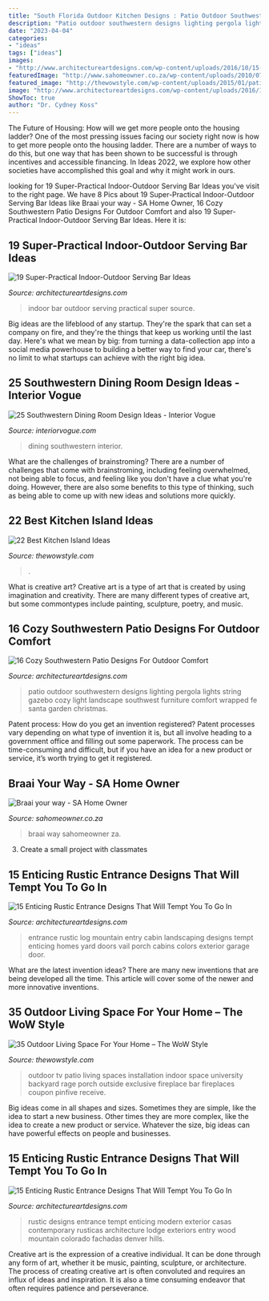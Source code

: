```yaml
---
title: "South Florida Outdoor Kitchen Designs : Patio Outdoor Southwestern Designs Lighting Pergola Lights String Gazebo Cozy Light Landscape Southwest Furniture Comfort Wrapped Fe Santa Garden Christmas"
description: "Patio outdoor southwestern designs lighting pergola lights string gazebo cozy light landscape southwest furniture comfort wrapped fe santa garden christmas"
date: "2023-04-04"
categories:
- "ideas"
tags: ["ideas"]
images:
- "http://www.architectureartdesigns.com/wp-content/uploads/2016/10/15-Enticing-Rustic-Entrance-Designs-That-Will-Tempt-You-To-Go-In-6.jpg"
featuredImage: "http://www.sahomeowner.co.za/wp-content/uploads/2010/07/402.JPG"
featured_image: "http://thewowstyle.com/wp-content/uploads/2015/01/patio-ideas-1800x1376-outdoor-living-spaces-are-all-the-rage-outdoor-patio-ideas-.jpg"
image: "http://www.architectureartdesigns.com/wp-content/uploads/2016/10/15-Enticing-Rustic-Entrance-Designs-That-Will-Tempt-You-To-Go-In-9.jpg"
ShowToc: true
author: "Dr. Cydney Koss"
---
```



The Future of Housing: How will we get more people onto the housing ladder?
One of the most pressing issues facing our society right now is how to get more people onto the housing ladder. There are a number of ways to do this, but one way that has been shown to be successful is through incentives and accessible financing. In Ideas 2022, we explore how other societies have accomplished this goal and why it might work in ours.

	

		
looking for 19 Super-Practical Indoor-Outdoor Serving Bar Ideas you've visit to the right page. We have 8 Pics about 19 Super-Practical Indoor-Outdoor Serving Bar Ideas like Braai your way - SA Home Owner, 16 Cozy Southwestern Patio Designs For Outdoor Comfort and also 19 Super-Practical Indoor-Outdoor Serving Bar Ideas. Here it is:
		
    
## 19 Super-Practical Indoor-Outdoor Serving Bar Ideas

<img loading=lazy src="http://www.architectureartdesigns.com/wp-content/uploads/2014/02/613.jpg" onerror="this.onerror=null;this.src='https://tse4.mm.bing.net/th?id=OIP.afnpOvFo6z_PJqJLxCA5IAHaJe&amp;pid=15.1';" alt="19 Super-Practical Indoor-Outdoor Serving Bar Ideas">

_Source: architectureartdesigns.com_

>indoor bar outdoor serving practical super source. 

	

Big ideas are the lifeblood of any startup. They're the spark that can set a company on fire, and they're the things that keep us working until the last day. Here's what we mean by big: from turning a data-collection app into a social media powerhouse to building a better way to find your car, there's no limit to what startups can achieve with the right big idea.

    
## 25 Southwestern Dining Room Design Ideas - Interior Vogue

<img loading=lazy src="http://interiorvogue.com/wp-content/uploads/2016/07/High-Quality-Southwestern-Dining-Room-Design.jpg" onerror="this.onerror=null;this.src='https://tse4.mm.bing.net/th?id=OIP.x8vv4ZfyM45CfepD7ZXfFgHaK6&amp;pid=15.1';" alt="25 Southwestern Dining Room Design Ideas - Interior Vogue">

_Source: interiorvogue.com_

>dining southwestern interior. 

	

What are the challenges of brainstroming?
There are a number of challenges that come with brainstroming, including feeling overwhelmed, not being able to focus, and feeling like you don't have a clue what you're doing. However, there are also some benefits to this type of thinking, such as being able to come up with new ideas and solutions more quickly.

    
## 22 Best Kitchen Island Ideas

<img loading=lazy src="https://www.thewowstyle.com/wp-content/uploads/2015/04/kitchen-island-design-perfect-design-10-on-kitchen-design-ideas.jpg" onerror="this.onerror=null;this.src='https://tse2.mm.bing.net/th?id=OIP.FthbWfIQJhjukEOVwvyDtgHaFj&amp;pid=15.1';" alt="22 Best Kitchen Island Ideas">

_Source: thewowstyle.com_

>. 

	

What is creative art?
Creative art is a type of art that is created by using imagination and creativity. There are many different types of creative art, but some commontypes include painting, sculpture, poetry, and music.

    
## 16 Cozy Southwestern Patio Designs For Outdoor Comfort

<img loading=lazy src="https://www.architectureartdesigns.com/wp-content/uploads/2016/04/16-Cozy-Southwestern-Patio-Designs-For-Outdoor-Comfort-12.jpg" onerror="this.onerror=null;this.src='https://tse4.mm.bing.net/th?id=OIP.8g3uO-Sfcp0KFxZ51dF5vAHaE7&amp;pid=15.1';" alt="16 Cozy Southwestern Patio Designs For Outdoor Comfort">

_Source: architectureartdesigns.com_

>patio outdoor southwestern designs lighting pergola lights string gazebo cozy light landscape southwest furniture comfort wrapped fe santa garden christmas. 

	

Patent process: How do you get an invention registered?
Patent processes vary depending on what type of invention it is, but all involve heading to a government office and filling out some paperwork. The process can be time-consuming and difficult, but if you have an idea for a new product or service, it’s worth trying to get it registered.

    
## Braai Your Way - SA Home Owner

<img loading=lazy src="http://www.sahomeowner.co.za/wp-content/uploads/2010/07/402.JPG" onerror="this.onerror=null;this.src='https://tse3.mm.bing.net/th?id=OIP.kWywnRg3NNAHsTuIIK7HjwHaE7&amp;pid=15.1';" alt="Braai your way - SA Home Owner">

_Source: sahomeowner.co.za_

>braai way sahomeowner za. 

	

3. Create a small project with classmates

    
## 15 Enticing Rustic Entrance Designs That Will Tempt You To Go In

<img loading=lazy src="http://www.architectureartdesigns.com/wp-content/uploads/2016/10/15-Enticing-Rustic-Entrance-Designs-That-Will-Tempt-You-To-Go-In-6.jpg" onerror="this.onerror=null;this.src='https://tse2.mm.bing.net/th?id=OIP.xKTndPxl9NoGhyRpWwpHsAHaJ2&amp;pid=15.1';" alt="15 Enticing Rustic Entrance Designs That Will Tempt You To Go In">

_Source: architectureartdesigns.com_

>entrance rustic log mountain entry cabin landscaping designs tempt enticing homes yard doors vail porch cabins colors exterior garage door. 

	

What are the latest invention ideas?
There are many new inventions that are being developed all the time. This article will cover some of the newer and more innovative inventions.

    
## 35 Outdoor Living Space For Your Home – The WoW Style

<img loading=lazy src="http://thewowstyle.com/wp-content/uploads/2015/01/patio-ideas-1800x1376-outdoor-living-spaces-are-all-the-rage-outdoor-patio-ideas-.jpg" onerror="this.onerror=null;this.src='https://tse1.mm.bing.net/th?id=OIP.bbOm3PTqCNt27GXVjsHFIgHaFq&amp;pid=15.1';" alt="35 Outdoor Living Space For Your Home – The WoW Style">

_Source: thewowstyle.com_

>outdoor tv patio living spaces installation indoor space university backyard rage porch outside exclusive fireplace bar fireplaces coupon pinfive receive. 

	

Big ideas come in all shapes and sizes. Sometimes they are simple, like the idea to start a new business. Other times they are more complex, like the idea to create a new product or service. Whatever the size, big ideas can have powerful effects on people and businesses.

    
## 15 Enticing Rustic Entrance Designs That Will Tempt You To Go In

<img loading=lazy src="http://www.architectureartdesigns.com/wp-content/uploads/2016/10/15-Enticing-Rustic-Entrance-Designs-That-Will-Tempt-You-To-Go-In-9.jpg" onerror="this.onerror=null;this.src='https://tse1.mm.bing.net/th?id=OIP.71atyjmPRt36cDDzcmJZ7QHaFj&amp;pid=15.1';" alt="15 Enticing Rustic Entrance Designs That Will Tempt You To Go In">

_Source: architectureartdesigns.com_

>rustic designs entrance tempt enticing modern exterior casas contemporary rusticas architecture lodge exteriors entry wood mountain colorado fachadas denver hills. 

	

Creative art is the expression of a creative individual. It can be done through any form of art, whether it be music, painting, sculpture, or architecture. The process of creating creative art is often convoluted and requires an influx of ideas and inspiration. It is also a time consuming endeavor that often requires patience and perseverance.

